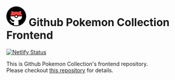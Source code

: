 # ![Logo](./docs/logo.svg) Github Pokemon Collection Frontend

[![Netlify Status](https://api.netlify.com/api/v1/badges/c171260a-dc2f-4650-bdb2-e38ae47d51a9/deploy-status)](https://app.netlify.com/sites/gitpokecol/deploys)

This is Github Pokemon Collection's frontend repository.  
Please checkout [this repository](https://github.com/gitpokecol/github-pokemon-collection) for details.
